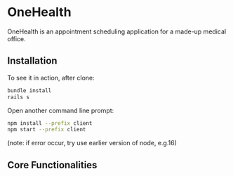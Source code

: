 
# OneHealth

OneHealth is an appointment scheduling application for a made-up medical office.

## Installation
To see it in action, after clone:
```bash
bundle install
rails s
```
Open another command line prompt:
```bash
npm install --prefix client
npm start --prefix client
```
(note: if error occur, try use earlier version of node, e.g.16)

## Core Functionalities
